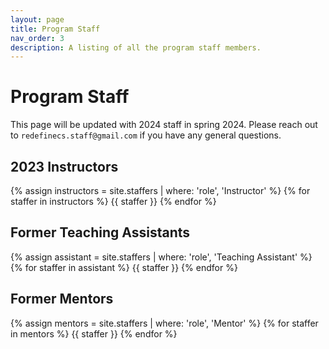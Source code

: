 ```yaml
---
layout: page
title: Program Staff
nav_order: 3
description: A listing of all the program staff members.
---
```


# Program Staff

This page will be updated with 2024 staff in spring 2024. Please reach out to `redefinecs.staff@gmail.com` if you have any general questions.

## 2023 Instructors

{% assign instructors = site.staffers | where: 'role', 'Instructor' %}
{% for staffer in instructors %}
{{ staffer }}
{% endfor %}

## Former Teaching Assistants

{% assign assistant = site.staffers | where: 'role', 'Teaching Assistant' %}
{% for staffer in assistant %}
{{ staffer }}
{% endfor %}

## Former Mentors

{% assign mentors = site.staffers | where: 'role', 'Mentor' %}
{% for staffer in mentors %}
{{ staffer }}
{% endfor %}

